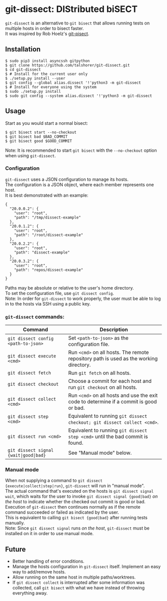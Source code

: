 # git-dissect: DIStributed biSECT

`git-dissect` is an alternative to `git bisect` that allows running tests on
multiple hosts in order to bisect faster.  
It was inspired by Rob Hoelz's [git-pisect](https://github.com/hoelzro/git-pisect).

## Installation
    $ sudo pip3 install asyncssh gitpython
    $ git clone https://github.com/talshorer/git-dissect.git
    $ cd git-dissect
    $ # Install for the current user only
    $ ./setup.py install --user
    $ git config --global alias.dissect '!'python3 -m git-dissect
    $ # Install for everyone using the system
    $ sudo ./setup.py install
    $ sudo git config --system alias.dissect '!'python3 -m git-dissect

## Usage
Start as you would start a normal bisect:

    $ git bisect start --no-checkout
    $ git bisect bad $BAD_COMMIT
    $ git bisect good $GOOD_COMMIT
Note: It is recommended to start `git bisect` with the `--no-checkout` option
when using `git-dissect`.

### Configuration
`git-dissect` uses a JSON configuration to manage its hosts.  
The configuration is a JSON object, where each member represents one host.  
It is best demonstrated with an example:
```
{
  "20.0.0.2": {
    "user": "root",
    "path": "/tmp/dissect-example"
  },
  "20.0.1.2": {
    "user": "root",
    "path": "/root/dissect-example"
  },
  "20.0.2.2": {
    "user": "root",
    "path": "dissect-example"
  },
  "20.0.3.2": {
    "user": "root",
    "path": "repos/dissect-example"
  }
}
```
Paths may be absolute or relative to the user's home directory.  
To set the configuration file, use `git dissect config`.  
Note: In order for `git-dissect` to work properly, the user must be able to
log in to the hosts via SSH using a public key.

### `git-dissect` commands:

Command | Description
--- | ---
`git dissect config <path-to-json>` | Set `<path-to-json>` as the configuration file.
`git dissect execute <cmd>` | Run `<cmd>` on all hosts. The remote repository path is used as the working directory.
`git dissect fetch` | Run `git fetch` on all hosts.
`git dissect checkout` | Choose a commit for each host and run `git checkout` on all hosts.
`git dissect collect <cmd>` | Run `<cmd>` on all hosts and use the exit code to determine if a commit is good or bad.
`git dissect step <cmd>` | Equivalent to running `git dissect checkout; git dissect collect <cmd>`.
`git dissect run <cmd>` | Equivalent to running `git dissect step <cmd>` until the bad commit is found.
`git dissect signal {wait\|good\|bad}` | See "Manual mode" below.

### Manual mode

When not supplying a command to `git dissect {execute|collect|step|run}`,
`git-dissect` will run in "manual mode".  
The actual command that's executed on the hosts is `git dissect signal wait`,
which waits for the user to invoke `git dissect signal {good|bad}` _on the host_
to indicate whether the checked out commit is good or bad. Execution of
`git-dissect` then continues normally as if the remote command succeeded or
failed as indicated by the user.  
This is equivalent to calling `git bisect {good|bad}` after running tests
manually.  
Note: Since `git dissect signal` runs _on the host_, `git-dissect` must be
installed on it in order to use manual mode.

## Future

* Better handling of error conditions.
* Manage the hosts configuration in `git-dissect` itself. Implement an easy way to add/remove hosts.
* Allow running on the same host in multiple paths/worktrees.
* If `git dissect collect` is interrupted after some information was collected, call `git bisect` with what we have instead of throwing everything away.
